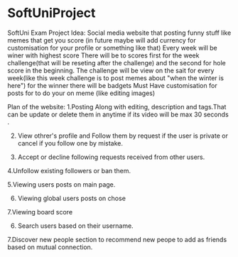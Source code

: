 # SoftUniProject
SoftUni Exam Project
Idea:
Social media website that posting 
funny stuff like memes that get you score (in future maybe will add currency for customisation for  your profile or something like that)
Every week will be winer with highest score 
There will be to scores first for the week challenge(that will be reseting after the challenge) and the second
for hole score in the beginning.
The challenge will be view on the sait 
for every week(like this week challenge is to post memes about "when the winter is here")
for the winner there will be badgets
Must Have customisation for posts for to do your on meme (like editing images)

Plan of the website:
1.Posting Along with editing,  description and tags.That can be update or delete them in anytime if its video will be  max 30 seconds .

2. View othrer's profile and Follow them by
 request if the user is private or cancel if you  follow  one by mistake.

3. Accept or decline following requests received from other users.

4.Unfollow existing followers or ban them.

5.Viewing users posts on main page.

6. Viewing global users posts on chose

7.Viewing board score 

6. Search users based on their username.

7.Discover new people section to recommend new peope to add as friends based on mutual connection.
